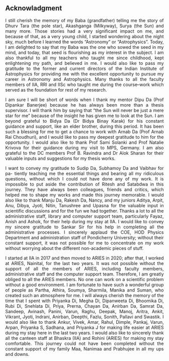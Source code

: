 ## Acknowladgment

<div style="text-align: justify">

I still cherish the memory of my Baba (grandfather) telling me the story of Dhurv Tara (the pole star), Akashganga (Milkyway), Surya (the Sun) and many more. Those stories had a very significant impact on me, and because of that, as a very young child, I started wondering about the night sky, much before I learned the words “Astronomy” or “Astrophysics”. Today, I am delighted to say that my Baba was the one who sowed the seed in my mind, and today, that seed is flourishing as my interest in the subject. I am also thankful to all my teachers who taught me since childhood, kept enlightening my path, and believed in me. I would also like to pass my gratitude to the former and current directors of the Indian Institute of Astrophysics for providing me with the excellent opportunity to pursue my career in Astronomy and Astrophysics. Many thanks to all the faculty members of IIA, RRI and IISc who taught me during the course–work which served as the foundation for rest of my research.


I am sure I will be short of words when I thank my mentor Dipu Da (Prof Dipankar Banerjee) because he has always been more than a thesis supervisor. I will thank him by saying that “the Sun will never be just a mere star for me” because of the insight he has given me to look at the Sun. I am beyond grateful to Bidya Da (Dr Bidya Binay Karak) for his constant guidance and support, like an elder brother, during this period. It has been such a blessing for me to get a chance to work with Arnab Da (Prof Arnab Rai Choudhuri), and I would like to pass my deepest gratitude to him for the opportunity. I would also like to thank Prof Sami Solanki and Prof Natalie Krivova for their guidance during my visit to MPS, Germany. I am also grateful to the DC members Prof B. Ravindra and Dr Alok Sharan for their valuable inputs and suggestions for my thesis works.

I want to convey my gratitude to Sudip Da, Subhamoy Da and Vaibhav for pa- tiently teaching me the essential things and bearing all my ridiculous questions, without which I could not have done any of my work. It is impossible to put aside the contribution of Ritesh and Satabdwa in this journey. They have always been colleagues, friends and critics, which helped me to shape my works and made this journey memorable. I would also like to thank Manju Da, Rakesh Da, Nancy, and my juniors Aditya, Arpit, Anu, Dibya, Jyoti, Nitin, Tanushree and Upasna for the valuable input in scientific discussions and for the fun we had together.
Thanks a lot to all the administrative staff, library and computer support team, particularly Fayaz, Anish and Ashok, for their help during my stay at IIA. I would like to convey my sincere gratitude to Sankar Sir for his help in completing all the administrative processes. I sincerely applaud the COE, HOD Physics Department and administration staff of Pondicherry University; without their constant support, it was not possible for me to concentrate on my work without worrying about the different non-academic pieces of stuff.


I started at IIA in 2017 and then moved to ARIES in 2020; after that, I worked at ARIES, Nainital, for the last two years. It was not possible without the support of all the members of ARIES, including faculty members, administrative staff and the computer support team. Therefore, I am greatly obliged to all the ARIES members.
No one can work on a scientific problem without a good environment. I am fortunate to have such a wonderful group of people as Partha, Athira, Soumya, Sharmila, Manika and Suman, who created such an atmosphere for me. I will always cherish the memory of the time that I spent with Priyanka Di, Megha Di, Dipanweeta Di, Bhoomika Di, Rubi Di, Snehlata Di, Priya, Prerna, Chayan Da, Anirban Da, Samrat Da, Sandeep, Avinash, Panini, Varun, Raghu, Deepak, Manoj, Aritra, Ankit, Vikrant, Jyoti, Indrani, Anirban, Deepthi, Fazlu, Sonith, Pallavi and Swastik. I would also like to thank Ankur, Vivek, Amar, Rahul, Dimple, Pankaj, Varun, Arpan, Priyanka S, Sadhana, and Priyanka J for making life easier at ARIES during my stay here in the last two years. I would also like to sincerely thank all the canteen staff at Bhaskra (IIA) and Rohini (ARIES) for making my stay comfortable.
This journey could not have been completed without the constant support of my family Maa, Nanimaa and Prabhujee in all my ups and downs.
</div>